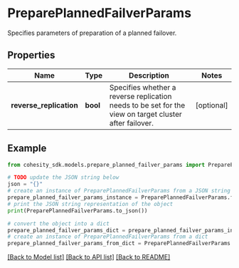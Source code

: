 # PreparePlannedFailverParams

Specifies parameters of preparation of a planned failover.

## Properties

Name | Type | Description | Notes
------------ | ------------- | ------------- | -------------
**reverse_replication** | **bool** | Specifies whether a reverse replication needs to be set for the view on target cluster after failover. | [optional] 

## Example

```python
from cohesity_sdk.models.prepare_planned_failver_params import PreparePlannedFailverParams

# TODO update the JSON string below
json = "{}"
# create an instance of PreparePlannedFailverParams from a JSON string
prepare_planned_failver_params_instance = PreparePlannedFailverParams.from_json(json)
# print the JSON string representation of the object
print(PreparePlannedFailverParams.to_json())

# convert the object into a dict
prepare_planned_failver_params_dict = prepare_planned_failver_params_instance.to_dict()
# create an instance of PreparePlannedFailverParams from a dict
prepare_planned_failver_params_from_dict = PreparePlannedFailverParams.from_dict(prepare_planned_failver_params_dict)
```
[[Back to Model list]](../README.md#documentation-for-models) [[Back to API list]](../README.md#documentation-for-api-endpoints) [[Back to README]](../README.md)


